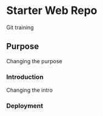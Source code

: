 # Starter Web Repo
Git training
## Purpose
Changing the purpose
### Introduction
Changing the intro
### Deployment
